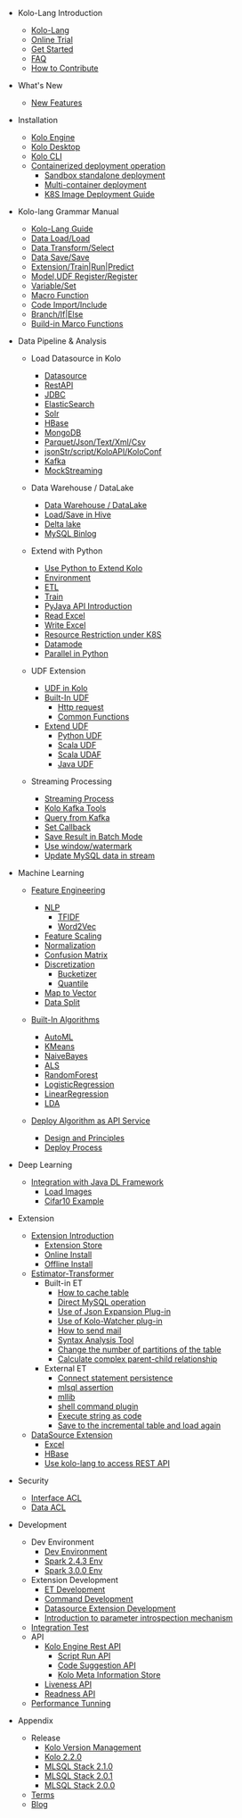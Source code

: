 - Kolo-Lang Introduction
  * [Kolo-Lang](/kolo-lang/en-us/introduction/kolo_lang_intro.md)
  * [Online Trial](/kolo-lang/en-us/introduction/byzer_lab.md)
  * [Get Started](/kolo-lang/en-us/introduction/get_started.md)
  * [FAQ](/kolo-lang/en-us/appendix/faq.md)
  * [How to Contribute](/kolo-lang/en-us/appendix/contribute.md)  

- What's New
  * [New Features](/kolo-lang/en-us/what's_new/new_features.md)

- Installation
  * [Kolo Engine](/kolo-lang/en-us/installation/kolo_engine.md)
  * [Kolo Desktop](/kolo-lang/en-us/installation/kolo_desktop.md)    
  * [Kolo CLI](/kolo-lang/en-us/installation/kolo_cli.md)
  * [Containerized deployment operation](/kolo-lang/en-us/installation/containerized_deployment.md)
      * [Sandbox standalone deployment](/kolo-lang/en-us/installation/containerized_deployment/sandbox-standalone.md)
      * [Multi-container deployment](/kolo-lang/en-us/installation/containerized_deployment/muti-continer.md)
      * [K8S Image Deployment Guide](/kolo-lang/en-us/installation/containerized_deployment/K8S-deployment.md)

- Kolo-lang Grammar Manual
  * [Kolo-Lang Guide](/kolo-lang/en-us/grammar/outline.md)  
  * [Data Load/Load](/kolo-lang/en-us/grammar/load.md)
  * [Data Transform/Select](/kolo-lang/en-us/grammar/select.md)
  * [Data Save/Save](/kolo-lang/en-us/grammar/save.md)
  * [Extension/Train|Run|Predict](/kolo-lang/en-us/grammar/et_statement.md)
  * [Model,UDF Register/Register](/kolo-lang/en-us/grammar/register.md)  
  * [Variable/Set](/kolo-lang/en-us/grammar/set.md)
  * [Macro Function](/kolo-lang/en-us/grammar/macro.md)
  * [Code Import/Include](/kolo-lang/en-us/grammar/include.md)
  * [Branch/If|Else](/kolo-lang/en-us/grammar/branch_statement.md)
  * [Build-in Marco Functions](/kolo-lang/en-us/grammar/commands.md)

- Data Pipeline & Analysis
    - Load Datasource in Kolo
      * [Datasource](/kolo-lang/en-us/datasource/README.md)
      * [RestAPI](/kolo-lang/en-us/datasource/restapi.md)
      * [JDBC](/kolo-lang/en-us/datasource/jdbc.md)
      * [ElasticSearch](/kolo-lang/en-us/datasource/es.md)
      * [Solr](/kolo-lang/en-us/datasource/solr.md)
      * [HBase](/kolo-lang/en-us/datasource/hbase.md)
      * [MongoDB](/kolo-lang/en-us/datasource/mongodb.md)
      * [Parquet/Json/Text/Xml/Csv](/kolo-lang/en-us/datasource/file.md)
      * [jsonStr/script/KoloAPI/KoloConf](/kolo-lang/en-us/datasource/kolo_source.md)
      * [Kafka](/kolo-lang/en-us/datasource/kafka.md)
      * [MockStreaming](/kolo-lang/en-us/datasource/mock_streaming.md)

    - Data Warehouse / DataLake
        * [Data Warehouse / DataLake](/kolo-lang/en-us/datahouse/README.md)
        * [Load/Save in Hive](/kolo-lang/en-us/datahouse/hive.md)
        * [Delta lake](/kolo-lang/en-us/datahouse/delta_lake.md)
        * [MySQL Binlog](/kolo-lang/en-us/datahouse/mysql_binlog.md)

    - Extend with Python 
        * [Use Python to Extend Kolo](/kolo-lang/en-us/python/README.md)
        * [Environment](/kolo-lang/en-us/python/env.md)
        * [ETL](/kolo-lang/en-us/python/etl.md)
        * [Train](/kolo-lang/en-us/python/train.md)
        * [PyJava API Introduction](/kolo-lang/en-us/python/pyjava.md)
        * [Read Excel](/kolo-lang/en-us/python/read_excel.md)
        * [Write Excel](/kolo-lang/en-us/python/write_excel.md)
        * [Resource Restriction under K8S](/kolo-lang/en-us/python/k8s_resource.md)
        * [Datamode](/kolo-lang/en-us/python/datamode.md)
        * [Parallel in Python](/kolo-lang/en-us/python/py_parallel.md)

    * UDF Extension
        * [UDF in Kolo](/kolo-lang/en-us/udf/README.md)
        * [Built-In UDF](/kolo-lang/en-us/udf/built_in_udf/README.md)
          * [Http request](/kolo-lang/en-us/udf/built_in_udf/http.md)
          * [Common Functions](/kolo-lang/en-us/udf/built_in_udf/vec.md)
        * [Extend UDF](/kolo-lang/en-us/udf/extend_udf/README.md)
          * [Python UDF](/kolo-lang/en-us/udf/extend_udf/python_udf.md)
          * [Scala UDF](/kolo-lang/en-us/udf/extend_udf/scala_udf.md)
          * [Scala UDAF](/kolo-lang/en-us/udf/extend_udf/scala_udaf.md)
          * [Java UDF](/kolo-lang/en-us/udf/extend_udf/java_udf.md)

    * Streaming Processing
      * [Streaming Process](/kolo-lang/en-us/streaming/README.md)
      * [Kolo Kafka Tools](/kolo-lang/en-us/streaming/kafka_tool.md)
      * [Query from Kafka](/kolo-lang/en-us/streaming/query_kafka.md)
      * [Set Callback](/kolo-lang/en-us/streaming/callback.md)
      * [Save Result in Batch Mode](/kolo-lang/en-us/streaming/save_in_batch.md)
      * [Use window/watermark](/kolo-lang/en-us/streaming/window_watermark.md)
      * [Update MySQL data in stream](/kolo-lang/en-us/streaming/stream_update_mysql.md)

- Machine Learning
    * [Feature Engineering](/kolo-lang/en-us/ml/feature/README.md)
        * [NLP](/kolo-lang/en-us/ml/feature/nlp/README.md)
            * [TFIDF](/kolo-lang/en-us/ml/feature/nlp/tfidf.md)
            * [Word2Vec](/kolo-lang/en-us/ml/feature/nlp/word2vec.md)
        * [Feature Scaling](/kolo-lang/en-us/ml/feature/scale.md)
        * [Normalization](/kolo-lang/en-us/ml/feature/normalize.md)
        * [Confusion Matrix](/kolo-lang/en-us/ml/feature/confusion_matrix.md)
        * [Discretization](/kolo-lang/en-us/ml/feature/discretizer/README.md)
            * [Bucketizer](/kolo-lang/en-us/ml/feature/discretizer/bucketizer.md)
            * [Quantile](/kolo-lang/en-us/ml/feature/discretizer/quantile.md)
        * [Map to Vector](/kolo-lang/en-us/ml/feature/vecmap.md)
        * [Data Split](/kolo-lang/en-us/ml/feature/rate_sample.md)

    * [Built-In Algorithms](/kolo-lang/en-us/ml/algs/README.md)
        * [AutoML](/kolo-lang/en-us/ml/algs/auto_ml.md) 
        * [KMeans](/kolo-lang/en-us/ml/algs/kmeans.md)
        * [NaiveBayes](/kolo-lang/en-us/ml/algs/naive_bayes.md)
        * [ALS](/kolo-lang/en-us/ml/algs/als.md)
        * [RandomForest](/kolo-lang/en-us/ml/algs/random_forest.md) 
        * [LogisticRegression](/kolo-lang/en-us/ml/algs/logistic_regression.md)
        * [LinearRegression](/kolo-lang/en-us/ml/algs/linear_regression.md)
        * [LDA](/kolo-lang/en-us/ml/algs/lda.md)

    * [Deploy Algorithm as API Service](/kolo-lang/en-us/ml/api_service/README.md)
        * [Design and Principles](/kolo-lang/en-us/ml/api_service/design.md)
        * [Deploy Process](/kolo-lang/en-us/ml/api_service/process.md)

- Deep Learning
    * [Integration with Java DL Framework](/kolo-lang/en-us/dl/README.md)
        * [Load Images](/kolo-lang/en-us/dl/load_image.md)
        * [Cifar10 Example](/kolo-lang/en-us/dl/cifar10.md)
        

- Extension
    * [Extension Introduction](/kolo-lang/en-us/extension/README.md)
        * [Extension Store](/kolo-lang/en-us/extension/installation/store.md)
        * [Online Install](/kolo-lang/en-us/extension/installation/online_install.md)
        * [Offline Install](/kolo-lang/en-us/extension/installation/offline_install.md)
    * [Estimator-Transformer](/kolo-lang/en-us/extension/et/README.md)
        * Built-in ET
            * [How to cache table](/kolo-lang/en-us/extension/et/CacheExt.md)
            * [Direct MySQL operation](/kolo-lang/en-us/extension/et/JDBC.md)
            * [Use of Json Expansion Plug-in](/kolo-lang/en-us/extension/et/JsonExpandExt.md)
            * [Use of Kolo-Watcher plug-in](/kolo-lang/en-us/extension/et/kolo-watcher.md)
            * [How to send mail](/kolo-lang/en-us/extension/et/SendMessage.md)
            * [Syntax Analysis Tool](/kolo-lang/en-us/extension/et/SyntaxAnalyzeExt.md)
            * [Change the number of partitions of the table](/kolo-lang/en-us/extension/et/TableRepartition.md)
            * [Calculate complex parent-child relationship](/kolo-lang/en-us/extension/et/TreeBuildExt.md)
        * External ET
            * [Connect statement persistence](/kolo-lang/en-us/extension/et/external/connect-persist.md)
            * [mlsql assertion](/kolo-lang/en-us/extension/et/external/mlsql-assert.md)
            * [mllib](/kolo-lang/en-us/extension/et/external/mlsql-mllib.md)
            * [shell command plugin](/kolo-lang/en-us/extension/et/external/mlsql-shell.md)
            * [Execute string as code](/kolo-lang/en-us/extension/et/external/run-script.md)
            * [Save to the incremental table and load again](/kolo-lang/en-us/extension/et/external/save-then-load.md)
    * [DataSource Extension](/kolo-lang/en-us/extension/datasource/README.md)
        * [Excel](/kolo-lang/en-us/extension/datasource/excel.md)
        * [HBase](/kolo-lang/en-us/extension/datasource/hbase.md)
        * [Use kolo-lang to access REST API](/kolo-lang/zh-cn/extension/datasource/MLSQLRest.md)


- Security 
    * [Interface ACL](/kolo-lang/en-us/security/interface_acl/README.md)
    * [Data ACL](/kolo-lang/en-us/security/data_acl/README.md)

- Development
    * Dev Environment
      * [Dev Environment](/kolo-lang/en-us/developer/dev_env/README.md)
      * [Spark 2.4.3 Env](/kolo-lang/en-us/developer/dev_env/spark_2_4_3.md)
      * [Spark 3.0.0 Env](/kolo-lang/en-us/developer/dev_env/spark_3_0_0.md)    
    * Extension Development
      * [ET Development](/kolo-lang/en-us/developer/extension/et_dev.md)
      * [Command Development](/kolo-lang/en-us/developer/extension/et_command.md)
      * [Datasource Extension Development](/kolo-lang/en-us/developer/extension/ds_dev.md)
      * [Introduction to parameter introspection mechanism](/kolo-lang/en-us/developer/extension/et_params_dev.md)
    * [Integration Test](/kolo-lang/en-us/developer/it/integration_test.md)     
    * API
      * [Kolo Engine Rest API](/kolo-lang/en-us/developer/api/README.md)
        * [Script Run API](/kolo-lang/en-us/developer/api/run_script_api.md)
        * [Code Suggestion API](/kolo-lang/en-us/developer/api/code_suggest.md)
        * [Kolo Meta Information Store](/kolo-lang/zh-cn/developer/api/meta_store.md)
      * [Liveness API](/kolo-lang/en-us/developer/api/liveness.md)
      * [Readness API](/kolo-lang/en-us/developer/api/readiness.md)
    * [Performance Tunning](/kolo-lang/en-us/developer/tunning/dynamic_resource.md)


- Appendix
    * Release
      * [Kolo Version Management](/kolo-lang/en-us/appendix/release-notes/version.md)
      * [Kolo 2.2.0](/kolo-lang/en-us/appendix/release-notes/2.2.0.md)
      * [MLSQL Stack 2.1.0](/kolo-lang/en-us/appendix/release-notes/2.1.0.md)
      * [MLSQL Stack 2.0.1](/kolo-lang/en-us/appendix/release-notes/2.0.1.md)
      * [MLSQL Stack 2.0.0](/kolo-lang/en-us/appendix/release-notes/2.0.0.md)
    * [Terms](/kolo-lang/en-us/appendix/terms.md)  
    * [Blog](/kolo-lang/en-us/appendix/blog.md)   


